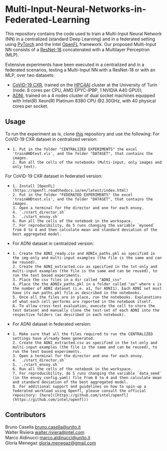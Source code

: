 # Multi-Input-Neural-Networks-in-Federated-Learning

This repository contains the code used to train a Multi-Input Neural Network (NN) in a centralized (standard Deep Learning) and in a federated setting using [PyTorch](https://pytorch.org/) and the Intel [OpenFL](https://openfl.readthedocs.io/en/latest/index.html) framework. Our proposed Multi-Input NN consists of a [ResNet-18](https://pytorch.org/vision/main/models/generated/torchvision.models.resnet18.html) concatenated with a Multilayer Perceptron (MLP).

Extensive experiments have been executed in a centralized and in a federated scenarios, testing a Multi-Input NN with a ResNet-18 or with an MLP, over two datasets:
- [CoViD-19 CXR](https://ai4covid-hackathon.it/), trained on the [HPC4AI](https://hpc4ai.unito.it/documentation/) cluster at the University of Turin (node: 8 cores per CPU, AMD EPYC-IPBP, 1 NVIDIA A40 GPU));
- [ADNI](https://adni.loni.usc.edu/), trained on a 4 nodes cluster of dual socket machines equipped with Intel(R) Xeon(R) Platinum 8380 CPU @2.30GHz, with 40 physical cores per socket.

## Usage

To run the experiment as is, clone [this]([https://github.com/alpha-unito/streamflow-fl](https://github.com/CasellaJr/Multi-Input-Neural-Networks-in-Federated-Learning)) repository and use the following:
For CoViD-19 CXR dataset in centralized version:
- ```
  1. Put in the folder "CENTRALIZED EXPERIMENTS" the excel 'trainANDtest.xls', and the folder "DATASET", that contains the images.
  2. Run all the cells of the notebooks (Multi-input, only images and only text).
  ```
For CoViD-19 CXR dataset in federated version:
- ```
  1. Install [OpenFL](https://openfl.readthedocs.io/en/latest/index.html)
  2. Put in the folder "FEDERATED EXPERIMENTS" the excel 'trainANDtest.xls', and the folder "DATASET", that contains the images.
  3. Open a terminal for the director and one for each envoy.
  4. `./start_director.sh`
  5. `./start_envoy.sh`
  6. Run all the cells of the notebook in the workspace.
  7. For reproducibility, do 5 runs changing the variable `myseed` from 0 to 4 and then calculate mean and standard deviation of the best aggregated model.
  ```
- For ADNI dataset in centralized version:
- ```
  1. Create the ADNI_ready.csv and ADNIx_paths.pkl as specified in the img-only and multi-input examples (the file is the same and can be reused).
  2. Create the ADNI_extracted.csv as specified in the txt-only and multi-input examples (the file is the same and can be reused), to run the text based experiments.
  3. Place the csv files in a dir called "ADNI_csv"
  4. Place the the ADNIx_paths.pkl in a folder called "ax" where x is the number of ADNI dataset (i.e. a1, for ADNI1). Each ADNI set must have its own paths.pkl file as described in the notebooks.
  5. Once all the files are in place, run the notebooks. Explanations of what each cell performs are reported in the notebook itself.
  6. To allow cross-test evaluation, execute the cell to store the test dataset and manually clone the test-set of each ADNI into the respective folders (as described in each notebook).
  ```
- For ADNI dataset in federated version:
- ```
  1. Make sure that all the files required to run the CENTRALIZED settings have already been generated.
  2. Create the ADNI_extracted.csv as specified in the txt-only and multi-input examples (the file is the same and can be reused), to run the text based experiments.
  3. Open a terminal for the director and one for each envoy.
  4. `./start_director.sh`
  5. `./start_envoy.sh`
  6. Run all the cells of the notebook in the workspace.
  7. For reproducibility, do 5 runs changing the variable `data_seed` (in the envoy_config.yaml) file from 0 to 4 and then calculate mean and standard deviation of the best aggregated model.
  8. For additional support and guidelines on how to spin-up a federated workload using Openfl, please consult the official repository: [here]([https://github.com/intel/openfl](https://github.com/intel/openfl))
  ```

## Contributors

Bruno Casella <bruno.casella@unito.it>  
Walter Riviera <walter.riviera@intel.com>  
Marco Aldinucci <marco.aldinucci@unito.it>  
Gloria Menegaz <gloria.menegaz@gmail.com>


